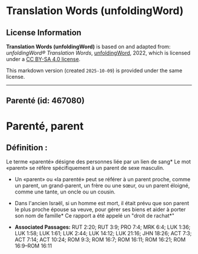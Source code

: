 # Translation Words (unfoldingWord)

## License Information

**Translation Words (unfoldingWord)** is based on and adapted from: _unfoldingWord® Translation Words_, [unfoldingWord](https://unfoldingword.org/utw), 2022, which is licensed under a [CC BY-SA 4.0 license](https://creativecommons.org/licenses/by-sa/4.0/legalcode.en).

This markdown version (created `2025-10-09`) is provided under the same license.



--------------------------------

## Parenté (id: 467080)

Parenté, parent
===============

Définition :
------------

Le terme «parenté» désigne des personnes liée par un lien de sang\* Le mot «parent» se réfère spécifiquement à un parent de sexe masculin.

* Un «parent» ou «la parenté» peut se référer à un parent proche, comme un parent, un grand\-parent, un frère ou une sœur, ou un parent éloigné, comme une tante, un oncle ou un cousin.
* Dans l'ancien Israël, si un homme est mort, il était prévu que son parent le plus proche épouse sa veuve, pour gérer ses biens et aider à porter son nom de famille\* Ce rapport a été appelé un "droit de rachat\*"

* **Associated Passages:** RUT 2:20; RUT 3:9; PRO 7:4; MRK 6:4; LUK 1:36; LUK 1:58; LUK 1:61; LUK 2:44; LUK 14:12; LUK 21:16; JHN 18:26; ACT 7:3; ACT 7:14; ACT 10:24; ROM 9:3; ROM 16:7; ROM 16:11; ROM 16:21; ROM 16:9–ROM 16:11

